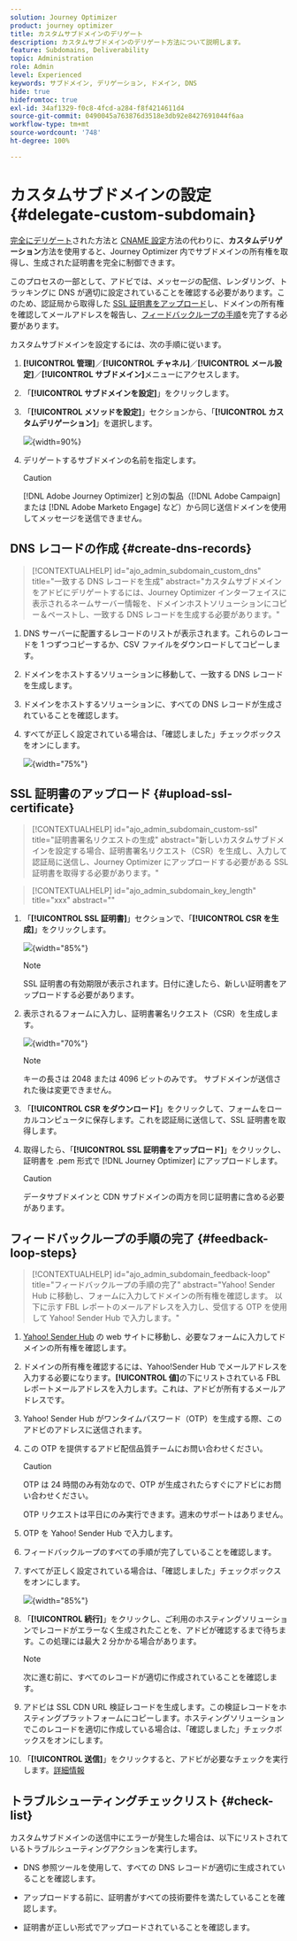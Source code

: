 ```yaml
---
solution: Journey Optimizer
product: journey optimizer
title: カスタムサブドメインのデリゲート
description: カスタムサブドメインのデリゲート方法について説明します。
feature: Subdomains, Deliverability
topic: Administration
role: Admin
level: Experienced
keywords: サブドメイン, デリゲーション, ドメイン, DNS
hide: true
hidefromtoc: true
exl-id: 34af1329-f0c8-4fcd-a284-f8f4214611d4
source-git-commit: 0490045a763876d3518e3db92e8427691044f6aa
workflow-type: tm+mt
source-wordcount: '748'
ht-degree: 100%

---
```


# カスタムサブドメインの設定 {#delegate-custom-subdomain}

[完全にデリゲート](about-subdomain-delegation.md#full-subdomain-delegation)された方法と [CNAME 設定](about-subdomain-delegation.md#cname-subdomain-delegation)方法の代わりに、**カスタムデリゲーション**&#x200B;方法を使用すると、Journey Optimizer 内でサブドメインの所有権を取得し、生成された証明書を完全に制御できます。

このプロセスの一部として、アドビでは、メッセージの配信、レンダリング、トラッキングに DNS が適切に設定されていることを確認する必要があります。このため、認証局から取得した [SSL 証明書をアップロード](#upload-ssl-certificate)し、ドメインの所有権を確認してメールアドレスを報告し、[フィードバックループの手順](#feedback-loop-steps)を完了する必要があります。

カスタムサブドメインを設定するには、次の手順に従います。

1. **[!UICONTROL 管理]**／**[!UICONTROL チャネル]**／**[!UICONTROL メール設定]**／**[!UICONTROL サブドメイン]**&#x200B;メニューにアクセスします。

1. 「**[!UICONTROL サブドメインを設定]**」をクリックします。

1. 「**[!UICONTROL メソッドを設定]**」セクションから、「**[!UICONTROL カスタムデリゲーション]**」を選択します。

   ![](assets/subdomain-method-custom.png){width=90%}

1. デリゲートするサブドメインの名前を指定します。

   >[!CAUTION]
   >
   >[!DNL Adobe Journey Optimizer] と別の製品（[!DNL Adobe Campaign] または [!DNL Adobe Marketo Engage] など）から同じ送信ドメインを使用してメッセージを送信できません。

## DNS レコードの作成 {#create-dns-records}

>[!CONTEXTUALHELP]
>id="ajo_admin_subdomain_custom_dns"
>title="一致する DNS レコードを生成"
>abstract="カスタムサブドメインをアドビにデリゲートするには、Journey Optimizer インターフェイスに表示されるネームサーバー情報を、ドメインホストソリューションにコピー＆ペーストし、一致する DNS レコードを生成する必要があります。"

1. DNS サーバーに配置するレコードのリストが表示されます。これらのレコードを 1 つずつコピーするか、CSV ファイルをダウンロードしてコピーします。

1. ドメインをホストするソリューションに移動して、一致する DNS レコードを生成します。

1. ドメインをホストするソリューションに、すべての DNS レコードが生成されていることを確認します。

1. すべてが正しく設定されている場合は、「確認しました」チェックボックスをオンにします。

   ![](assets/subdomain-custom-submit.png){width="75%"}

## SSL 証明書のアップロード {#upload-ssl-certificate}

>[!CONTEXTUALHELP]
>id="ajo_admin_subdomain_custom-ssl"
>title="証明書署名リクエストの生成"
>abstract="新しいカスタムサブドメインを設定する場合、証明書署名リクエスト（CSR）を生成し、入力して認証局に送信し、Journey Optimizer にアップロードする必要がある SSL 証明書を取得する必要があります。"

>[!CONTEXTUALHELP]
>id="ajo_admin_subdomain_key_length"
>title="xxx"
>abstract=""

1. 「**[!UICONTROL SSL 証明書]**」セクションで、「**[!UICONTROL CSR を生成]**」をクリックします。

   ![](assets/subdomain-custom-ssl-certificate.png){width="85%"}

   >[!NOTE]
   >
   >SSL 証明書の有効期限が表示されます。日付に達したら、新しい証明書をアップロードする必要があります。

1. 表示されるフォームに入力し、証明書署名リクエスト（CSR）を生成します。

   ![](assets/subdomain-custom-generate-csr.png){width="70%"}

   >[!NOTE]
   >
   >キーの長さは 2048 または 4096 ビットのみです。 サブドメインが送信された後は変更できません。

1. 「**[!UICONTROL CSR をダウンロード]**」をクリックして、フォームをローカルコンピュータに保存します。これを認証局に送信して、SSL 証明書を取得します。

1. 取得したら、「**[!UICONTROL SSL 証明書をアップロード]**」をクリックし、証明書を .pem 形式で [!DNL Journey Optimizer] にアップロードします。

   >[!CAUTION]
   >
   >データサブドメインと CDN サブドメインの両方を同じ証明書に含める必要があります。

## フィードバックループの手順の完了 {#feedback-loop-steps}

>[!CONTEXTUALHELP]
>id="ajo_admin_subdomain_feedback-loop"
>title="フィードバックループの手順の完了"
>abstract="Yahoo! Sender Hub に移動し、フォームに入力してドメインの所有権を確認します。 以下に示す FBL レポートのメールアドレスを入力し、受信する OTP を使用して Yahoo! Sender Hub で入力します。"

1. [Yahoo! Sender Hub](https://senders.yahooinc.com/) の web サイトに移動し、必要なフォームに入力してドメインの所有権を確認します。

1. ドメインの所有権を確認するには、Yahoo!Sender Hub でメールアドレスを入力する必要になります。**[!UICONTROL 値]**&#x200B;の下にリストされている FBL レポートメールアドレスを入力します。これは、アドビが所有するメールアドレスです。

1. Yahoo! Sender Hub がワンタイムパスワード（OTP）を生成する際、このアドビのアドレスに送信されます。

1. この OTP を提供するアドビ配信品質チームにお問い合わせください。<!--Specify how to reach out + any information that customer should share in the request to deliverability team to get access to the right OTP-->

   >[!CAUTION]
   >
   >OTP は 24 時間のみ有効なので、OTP が生成されたらすぐにアドビにお問い合わせください。<!--TBC?-->
   >
   >OTP リクエストは平日にのみ実行できます。週末のサポートはありません。<!--Add times + timezone-->

1. OTP を Yahoo! Sender Hub で入力します。

1. フィードバックループのすべての手順が完了していることを確認します。

1. すべてが正しく設定されている場合は、「確認しました」チェックボックスをオンにします。

   ![](assets/subdomain-custom-feedback-loop.png){width="85%"}

1. 「**[!UICONTROL 続行]**」をクリックし、ご利用のホスティングソリューションでレコードがエラーなく生成されたことを、アドビが確認するまで待ちます。この処理には最大 2 分かかる場合があります。

   >[!NOTE]
   >
   >次に進む前に、すべてのレコードが適切に作成されていることを確認します。

1. アドビは SSL CDN URL 検証レコードを生成します。この検証レコードをホスティングプラットフォームにコピーします。ホスティングソリューションでこのレコードを適切に作成している場合は、「確認しました」チェックボックスをオンにします。

1. 「**[!UICONTROL 送信]**」をクリックすると、アドビが必要なチェックを実行します。[詳細情報](delegate-subdomain.md#submit-subdomain)

## トラブルシューティングチェックリスト {#check-list}

カスタムサブドメインの送信中にエラーが発生した場合は、以下にリストされているトラブルシューティングアクションを実行します。

* DNS 参照ツールを使用して、すべての DNS レコードが適切に生成されていることを確認します。

* アップロードする前に、証明書がすべての技術要件を満たしていることを確認します。

* 証明書が正しい形式でアップロードされていることを確認します。
